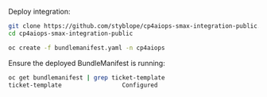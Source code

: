 Deploy integration:
```bash
git clone https://github.com/styblope/cp4aiops-smax-integration-public.git
cd cp4aiops-smax-integration-public

oc create -f bundlemanifest.yaml -n cp4aiops
```

Ensure the deployed BundleManifest is running:
```bash
oc get bundlemanifest | grep ticket-template
ticket-template                 Configured
```
